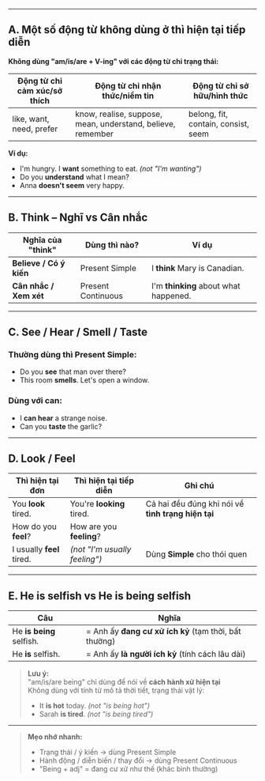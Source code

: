
---

## A. Một số động từ **không dùng ở thì hiện tại tiếp diễn**

**Không dùng "am/is/are + V-ing" với các động từ chỉ trạng thái:**

| **Động từ chỉ cảm xúc/sở thích** | **Động từ chỉ nhận thức/niềm tin** | **Động từ chỉ sở hữu/hình thức** |
|----------------------------------|-------------------------------------|----------------------------------|
| like, want, need, prefer         | know, realise, suppose, mean, understand, believe, remember | belong, fit, contain, consist, seem |

**Ví dụ:**
- I'm hungry. I **want** something to eat. *(not "I'm wanting")*
- Do you **understand** what I mean?
- Anna **doesn't seem** very happy.

---

## B. **Think** – Nghĩ vs Cân nhắc

| Nghĩa của "think" | Dùng thì nào? | Ví dụ |
|-------------------|----------------|-------|
| **Believe / Có ý kiến** | Present Simple | I **think** Mary is Canadian. |
| **Cân nhắc / Xem xét** | Present Continuous | I'm **thinking** about what happened. |

---

## C. **See / Hear / Smell / Taste**

### Thường dùng thì **Present Simple**:
- Do you **see** that man over there?
- This room **smells**. Let's open a window.

### Dùng với **can**:
- I **can hear** a strange noise.
- Can you **taste** the garlic?

---

## D. **Look / Feel**

| Thì hiện tại đơn | Thì hiện tại tiếp diễn | Ghi chú |
|------------------|--------------------------|--------|
| You **look** tired. | You're **looking** tired. | Cả hai đều đúng khi nói về **tình trạng hiện tại** |
| How do you **feel**? | How are you **feeling**? | |
| I usually **feel** tired. | *(not "I'm usually feeling")* | Dùng **Simple** cho thói quen |

---

## E. **He is selfish** vs **He is being selfish**

| Câu | Nghĩa |
|-----|-------|
| He **is being** selfish. | = Anh ấy **đang cư xử ích kỷ** (tạm thời, bất thường) |
| He **is** selfish. | = Anh ấy **là người ích kỷ** (tính cách lâu dài) |

> **Lưu ý:**  
> "am/is/are being" chỉ dùng để nói về **cách hành xử hiện tại**  
> Không dùng với tính từ mô tả thời tiết, trạng thái vật lý:
> - It **is hot** today. *(not "is being hot")*  
> - Sarah **is tired**. *(not "is being tired")*

---

> **Mẹo nhớ nhanh:**  
> - Trạng thái / ý kiến → dùng Present Simple  
> - Hành động / diễn biến / thay đổi → dùng Present Continuous  
> - "Being + adj" = đang cư xử như thế (khác bình thường)